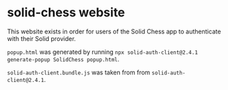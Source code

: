 # solid-chess website

This website exists in order for users of the Solid Chess app to authenticate with their Solid provider.

`popup.html` was generated by running `npx solid-auth-client@2.4.1 generate-popup SolidChess popup.html`.

`solid-auth-client.bundle.js` was taken from from `solid-auth-client@2.4.1`.
